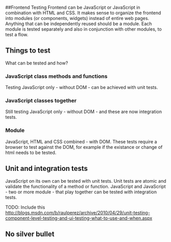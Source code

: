 ##Frontend Testing
Frontend can be JavaScript or JavaScript in combination with HTML and CSS. It makes sense to organize the frontend into modules (or components, widgets) instead of entire web pages. Anything that can be independently reused should be a module. Each module is tested separately and also in conjunction with other modules, to test a flow.

## Things to test
What can be tested and how?
### JavaScript class methods and functions
Testing JavaScript only - without DOM - can be achieved with unit tests.

### JavaScript classes together
Still testing JavaScript only - without DOM - and these are now integration tests.

### Module
JavaScript, HTML and CSS combined - with DOM. These tests require a browser to test against the DOM, for example if the existance or change of html needs to be tested.



## Unit and integration tests
JavaScript on its own can be tested with unit tests. Unit tests are atomic and validate the functionality of a method or function. JavaScript and JavaScript - two or more module - that play together can be tested with integration tests.

TODO: Include this http://blogs.msdn.com/b/raulperez/archive/2010/04/29/unit-testing-component-level-testing-and-ui-testing-what-to-use-and-when.aspx

## No silver bullet
